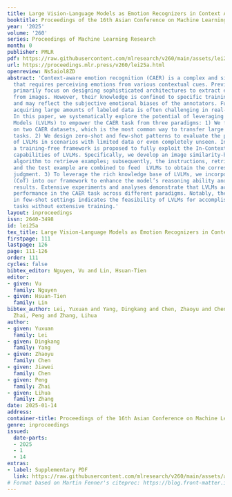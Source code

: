 ```yaml
---
title: Large Vision-Language Models as Emotion Recognizers in Context Awareness
booktitle: Proceedings of the 16th Asian Conference on Machine Learning
year: '2025'
volume: '260'
series: Proceedings of Machine Learning Research
month: 0
publisher: PMLR
pdf: https://raw.githubusercontent.com/mlresearch/v260/main/assets/lei25a/lei25a.pdf
url: https://proceedings.mlr.press/v260/lei25a.html
openreview: Ns5aiol8ZD
abstract: 'Context-aware emotion recognition (CAER) is a complex and significant task
  that requires perceiving emotions from various contextual cues. Previous approaches
  primarily focus on designing sophisticated architectures to extract emotional cues
  from images. However, their knowledge is confined to specific training datasets
  and may reflect the subjective emotional biases of the annotators. Furthermore,
  acquiring large amounts of labeled data is often challenging in real-world applications.
  In this paper, we systematically explore the potential of leveraging Large Vision-Language
  Models (LVLMs) to empower the CAER task from three paradigms: 1) We fine-tune LVLMs
  on two CAER datasets, which is the most common way to transfer large models to downstream
  tasks. 2) We design zero-shot and few-shot patterns to evaluate the performance
  of LVLMs in scenarios with limited data or even completely unseen. In this case,
  a training-free framework is proposed to fully exploit the In-Context Learning (ICL)
  capabilities of LVLMs. Specifically, we develop an image similarity-based ranking
  algorithm to retrieve examples; subsequently, the instructions, retrieved examples,
  and the test example are combined to feed  LVLMs to obtain the corresponding sentiment
  judgment. 3) To leverage the rich knowledge base of LVLMs, we incorporate Chain-of-Thought
  (CoT) into our framework to enhance the model’s reasoning ability and provide interpretable
  results. Extensive experiments and analyses demonstrate that LVLMs achieve competitive
  performance in the CAER task across different paradigms. Notably, the superior performance
  in few-shot settings indicates the feasibility of LVLMs for accomplishing specific
  tasks without extensive training.'
layout: inproceedings
issn: 2640-3498
id: lei25a
tex_title: Large Vision-Language Models as Emotion Recognizers in Context Awareness
firstpage: 111
lastpage: 126
page: 111-126
order: 111
cycles: false
bibtex_editor: Nguyen, Vu and Lin, Hsuan-Tien
editor:
- given: Vu
  family: Nguyen
- given: Hsuan-Tien
  family: Lin
bibtex_author: Lei, Yuxuan and Yang, Dingkang and Chen, Zhaoyu and Chen, Jiawei and
  Zhai, Peng and Zhang, Lihua
author:
- given: Yuxuan
  family: Lei
- given: Dingkang
  family: Yang
- given: Zhaoyu
  family: Chen
- given: Jiawei
  family: Chen
- given: Peng
  family: Zhai
- given: Lihua
  family: Zhang
date: 2025-01-14
address:
container-title: Proceedings of the 16th Asian Conference on Machine Learning
genre: inproceedings
issued:
  date-parts:
  - 2025
  - 1
  - 14
extras:
- label: Supplementary PDF
  link: https://raw.githubusercontent.com/mlresearch/v260/main/assets/assets/lei25a/lei25a-supp.pdf
# Format based on Martin Fenner's citeproc: https://blog.front-matter.io/posts/citeproc-yaml-for-bibliographies/
---
```

